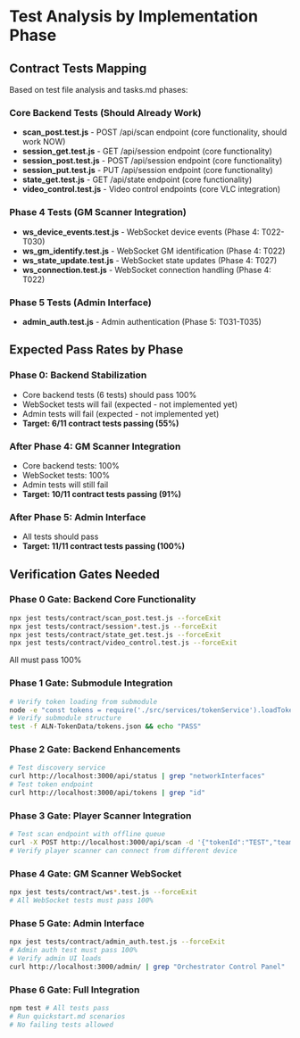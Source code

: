# Test Analysis by Implementation Phase

## Contract Tests Mapping

Based on test file analysis and tasks.md phases:

### Core Backend Tests (Should Already Work)
- **scan_post.test.js** - POST /api/scan endpoint (core functionality, should work NOW)
- **session_get.test.js** - GET /api/session endpoint (core functionality)
- **session_post.test.js** - POST /api/session endpoint (core functionality)
- **session_put.test.js** - PUT /api/session endpoint (core functionality)
- **state_get.test.js** - GET /api/state endpoint (core functionality)
- **video_control.test.js** - Video control endpoints (core VLC integration)

### Phase 4 Tests (GM Scanner Integration)
- **ws_device_events.test.js** - WebSocket device events (Phase 4: T022-T030)
- **ws_gm_identify.test.js** - WebSocket GM identification (Phase 4: T022)
- **ws_state_update.test.js** - WebSocket state updates (Phase 4: T027)
- **ws_connection.test.js** - WebSocket connection handling (Phase 4: T022)

### Phase 5 Tests (Admin Interface)
- **admin_auth.test.js** - Admin authentication (Phase 5: T031-T035)

## Expected Pass Rates by Phase

### Phase 0: Backend Stabilization
- Core backend tests (6 tests) should pass 100%
- WebSocket tests will fail (expected - not implemented yet)
- Admin tests will fail (expected - not implemented yet)
- **Target: 6/11 contract tests passing (55%)**

### After Phase 4: GM Scanner Integration
- Core backend tests: 100%
- WebSocket tests: 100%
- Admin tests will still fail
- **Target: 10/11 contract tests passing (91%)**

### After Phase 5: Admin Interface
- All tests should pass
- **Target: 11/11 contract tests passing (100%)**

## Verification Gates Needed

### Phase 0 Gate: Backend Core Functionality
```bash
npx jest tests/contract/scan_post.test.js --forceExit
npx jest tests/contract/session*.test.js --forceExit
npx jest tests/contract/state_get.test.js --forceExit
npx jest tests/contract/video_control.test.js --forceExit
```
All must pass 100%

### Phase 1 Gate: Submodule Integration
```bash
# Verify token loading from submodule
node -e "const tokens = require('./src/services/tokenService').loadTokens(); console.log(tokens.length > 0)"
# Verify submodule structure
test -f ALN-TokenData/tokens.json && echo "PASS"
```

### Phase 2 Gate: Backend Enhancements
```bash
# Test discovery service
curl http://localhost:3000/api/status | grep "networkInterfaces"
# Test token endpoint
curl http://localhost:3000/api/tokens | grep "id"
```

### Phase 3 Gate: Player Scanner Integration
```bash
# Test scan endpoint with offline queue
curl -X POST http://localhost:3000/api/scan -d '{"tokenId":"TEST","teamId":"A"}'
# Verify player scanner can connect from different device
```

### Phase 4 Gate: GM Scanner WebSocket
```bash
npx jest tests/contract/ws*.test.js --forceExit
# All WebSocket tests must pass 100%
```

### Phase 5 Gate: Admin Interface
```bash
npx jest tests/contract/admin_auth.test.js --forceExit
# Admin auth test must pass 100%
# Verify admin UI loads
curl http://localhost:3000/admin/ | grep "Orchestrator Control Panel"
```

### Phase 6 Gate: Full Integration
```bash
npm test # All tests pass
# Run quickstart.md scenarios
# No failing tests allowed
```